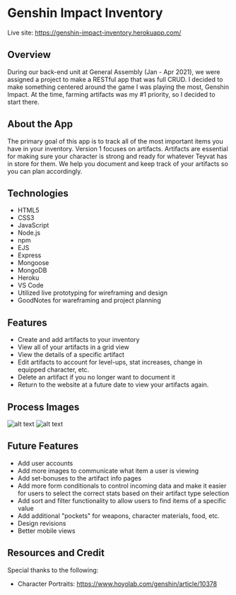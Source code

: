 
# Genshin Impact Inventory

Live site: <https://genshin-impact-inventory.herokuapp.com/>


## Overview

During our back-end unit at General Assembly (Jan - Apr 2021), we were assigned a project to make a RESTful app that was full CRUD. I decided to make something centered around the game I was playing the most, Genshin Impact. At the time, farming artifacts was my #1 priority, so I decided to start there.


## About the App

The primary goal of this app is to track all of the most important items you have in your inventory. Version 1 focuses on artifacts. Artifacts are essential for making sure your character is strong and ready for whatever Teyvat has in store for them. We help you document and keep track of your artifacts so you can plan accordingly.


## Technologies

* HTML5
* CSS3
* JavaScript
* Node.js
* npm
* EJS
* Express
* Mongoose
* MongoDB
* Heroku
* VS Code
* Utilized live prototyping for wireframing and design
* GoodNotes for wareframing and project planning


## Features

* Create and add artifacts to your inventory
* View all of your artifacts in a grid view
* View the details of a specific artifact
* Edit artifacts to account for level-ups, stat increases, change in equipped character, etc.
* Delete an artifact if you no longer want to document it
* Return to the website at a future date to view your artifacts again.


## Process Images

![alt text](https://genshin-impact-inventory.herokuapp.com/img/model-planning.png "Wireframes for artifact layouts")
![alt text](https://genshin-impact-inventory.herokuapp.com/img/artifact-wires.png "Wireframes for artifact layouts")


## Future Features

* Add user accounts
* Add more images to communicate what item a user is viewing
* Add set-bonuses to the artifact info pages
* Add more form conditionals to control incoming data and make it easier for users to select the correct stats based on their artifact type selection
* Add sort and filter functionality to allow users to find items of a specific value
* Add additional "pockets" for weapons, character materials, food, etc.
* Design revisions
* Better mobile views


## Resources and Credit

Special thanks to the following:
* Character Portraits: <https://www.hoyolab.com/genshin/article/10378>
